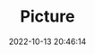 ---
weight: 1
images:
- /images/edited/235.jpeg
title: Picture
date: 2022-10-13 20:46:14
tags: [luminarneo,work,ILCE-7M3,42.0,dog]
---